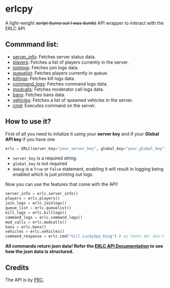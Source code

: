 # erlcpy
A light-weight ~~script (turns out I was dumb)~~ API wrapper to interact with the ERLC API

## Commmand list:
- [server_info](https://apidocs.policeroleplay.community/for-developers/api-reference#server): Fetches server status data.
- [players](https://apidocs.policeroleplay.community/for-developers/api-reference#server-players): Fetches a list of players currently in the server.
- [joinlogs](https://apidocs.policeroleplay.community/for-developers/api-reference#server-joinlogs): Fetches join logs data.
- [queuelist](https://apidocs.policeroleplay.community/for-developers/api-reference#server-queue): Fetches players currently in queue.
- [killlogs](https://apidocs.policeroleplay.community/for-developers/api-reference#server-killlogs): Fetches kill logs data.
- [command_logs](https://apidocs.policeroleplay.community/for-developers/api-reference#server-commandlogs): Fetches command logs data.
- [modcalls](https://apidocs.policeroleplay.community/for-developers/api-reference#server-modcalls): Fetches moderator call logs data.
- [bans](https://apidocs.policeroleplay.community/for-developers/api-reference#server-bans): Fetches bans data.
- [vehicles](https://apidocs.policeroleplay.community/for-developers/api-reference#server-vehicles): Fetches a list of spawned vehicles in the server.
- [cmd](https://apidocs.policeroleplay.community/for-developers/api-reference#server-command): Executes command on the server.

## How to use it?
First of all you need to initalize it using your **server key** and if your **Global API key** if you have one
```python
erlc = ERLC(server_key="your_server_key", global_key="your_global_key", debug=True)
```

- `server_key` is a required string.
- `global_key` is not required
- `debug` is a `True` or `False` statement, enabling it will result in logging being enabled which is just printing out logs.


Now you can use the features that come with the API!
```python
server_info = erlc.server_info() 
players = erlc.players()
join_logs = erlc.joinlogs()
queue_list = erlc.queuelist()
kill_logs = erlc.killlogs()
command_logs = erlc.command_logs()
mod_calls = erlc.modcalls()
bans = erlc.bans()
vehicles = erlc.vehicles()
command_response = erlc.cmd("kill LuckySpy_King") # ay thats me! don't kill me!!
```


**All commands return json data! Refer the [ERLC API Documentation](https://apidocs.policeroleplay.community/for-developers/api-reference) to see how the json data is structured.**

## Credits
The API is by [PRC](https://twitter.com/PRC_Roblox).
